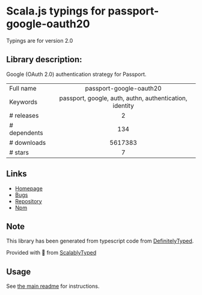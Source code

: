 
# Scala.js typings for passport-google-oauth20

Typings are for version 2.0

## Library description:
Google (OAuth 2.0) authentication strategy for Passport.

|                    |                 |
| ------------------ | :-------------: |
| Full name          | passport-google-oauth20 |
| Keywords           | passport, google, auth, authn, authentication, identity |
| # releases         | 2 |
| # dependents       | 134 |
| # downloads        | 5617383 |
| # stars            | 7 |

## Links
- [Homepage](https://github.com/jaredhanson/passport-google-oauth2#readme)
- [Bugs](http://github.com/jaredhanson/passport-google-oauth2/issues)
- [Repository](https://github.com/jaredhanson/passport-google-oauth2)
- [Npm](https://www.npmjs.com/package/passport-google-oauth20)
    


## Note
This library has been generated from typescript code from [DefinitelyTyped](https://definitelytyped.org).

Provided with :purple_heart: from [ScalablyTyped](https://github.com/oyvindberg/ScalablyTyped)

## Usage
See [the main readme](../../readme.md) for instructions.


